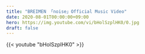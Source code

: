 ```yaml
---
title: "BREIMEN 「noise」Official Music Video"
date: 2020-08-01T00:00:00+09:00
hero: https://img.youtube.com/vi/bHolSzplHK0/0.jpg
draft: false
---
```


{{< youtube "bHolSzplHK0" >}}
